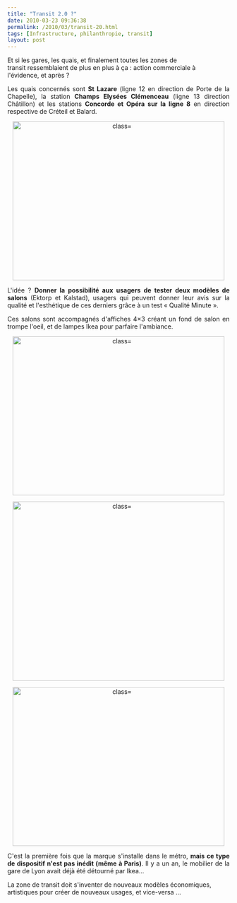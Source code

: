 ```yaml
---
title: "Transit 2.0 ?"
date: 2010-03-23 09:36:38
permalink: /2010/03/transit-20.html
tags: [Infrastructure, philanthropie, transit]
layout: post
---
```


<p>Et si les gares, les quais, et finalement toutes les zones de transit ressemblaient de plus en plus à ça : action commerciale à l'évidence, et après ?</p> <p style="text-align: justify">Les quais concernés sont <strong>St Lazare</strong> (ligne 12 en direction de Porte de la Chapelle), la station <strong>Champs Elysées Clémenceau</strong> (ligne 13 direction Châtillon) et les stations <strong>Concorde et Opéra sur la ligne 8</strong> en direction respective de Créteil et Balard.</p> <p style="text-align: center"><span><img alt=" class="alignleft size-full wp-image-9794 " height="360" src="/wp-content/uploads/sites/6/2010/03/transit20.jpg" title="Ikea s'installe dans le métro parisien" width="480" /></span></p> <p style="text-align: justify"><span> </span></p>  <!--more-->  <p style="text-align: justify"><span>L'idée ? <strong>Donner la possibilité aux usagers de tester deux modèles de salons</strong> (Ektorp et Kalstad), usagers qui peuvent donner leur avis sur la qualité et l'esthétique de ces derniers grâce à un test « Qualité Minute ».</span></p> <p style="text-align: justify"><span>Ces salons sont accompagnés d'affiches 4×3 créant un fond de salon en trompe l'oeil, et de lampes Ikea pour parfaire l'ambiance. <span id="more-9792"></span></span></p> <p style="text-align: center"><span><img alt=" class="alignleft size-full wp-image-9795 " height="360" src="/wp-content/uploads/sites/6/2010/03/transit20-1.jpg" title="Ikea s'installe dans le métro parisien" width="480" /></span></p> <p style="text-align: center"><span><img alt=" class="alignleft size-full wp-image-9793 " height="406" src="/wp-content/uploads/sites/6/2010/03/transit20-2.jpg" title="Ikea s'installe dans le métro parisien" width="480" /></span></p> <p style="text-align: center"><span><img alt=" class="alignleft size-full wp-image-9814 " height="360" src="/wp-content/uploads/sites/6/2010/03/transit20-3.jpg" title="Ikea dans le métro parisien" width="480" /></span></p> <p style="text-align: justify"><span>C'est la première fois que la marque s'installe dans le métro, <strong>mais ce type de dispositif</strong></span><strong> n'est pas inédit (même à Paris)</strong>. Il y a un an, le mobilier de la gare de Lyon avait déjà été détourné par Ikea…</p> <p style="text-align: justify">  </p>La zone de transit doit s'inventer de nouveaux modèles économiques, artistiques pour créer de nouveaux usages, et vice-versa ...
